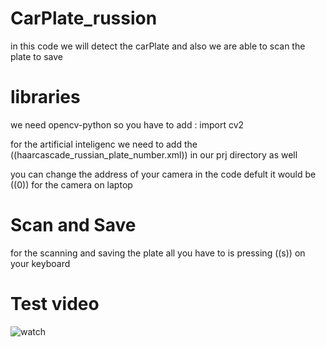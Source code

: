 # CarPlate_russion
in this code we will detect the carPlate and also we are able to scan the plate to save

# libraries

we need opencv-python so you have to add :  import cv2

for the artificial inteligenc we need to add the ((haarcascade_russian_plate_number.xml)) in our prj directory as well 

you can change the address of your camera in the code 
defult it would be ((0)) for the camera on laptop


# Scan and Save

for the scanning and saving the plate all you have to is pressing ((s)) on your keyboard

# Test video

![watch](https://github.com/mohammadst99/CarPlate_russion/blob/main/test.gif)
